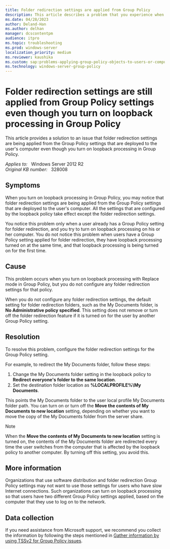 ```yaml
---
title: Folder redirection settings are applied from Group Policy
description: This article describes a problem that you experience when you turn on loopback processing in Group Policy and notice that the folder redirection settings are being applied from the Group Policy settings that are deployed to the user's computer.
ms.date: 04/28/2023
author: Deland-Han
ms.author: delhan
manager: dcscontentpm
audience: itpro
ms.topic: troubleshooting
ms.prod: windows-server
localization_priority: medium
ms.reviewer: kaushika
ms.custom: sap:problems-applying-group-policy-objects-to-users-or-computers, csstroubleshoot
ms.technology: windows-server-group-policy
---
```

# Folder redirection settings are still applied from Group Policy settings even though you turn on loopback processing in Group Policy

This article provides a solution to an issue that folder redirection settings are being applied from the Group Policy settings that are deployed to the user's computer even though you turn on loopback processing in Group Policy.

_Applies to:_ &nbsp; Windows Server 2012 R2  
_Original KB number:_ &nbsp; 328008

## Symptoms

When you turn on loopback processing in Group Policy, you may notice that folder redirection settings are being applied from the Group Policy settings that are deployed to the user's computer. All the settings that are configured by the loopback policy take effect except the folder redirection settings.

You notice this problem only when a user already has a Group Policy setting for folder redirection, and you try to turn on loopback processing on his or her computer. You do not notice this problem when users have a Group Policy setting applied for folder redirection, they have loopback processing turned on at the same time, and that loopback processing is being turned on for the first time.

## Cause

This problem occurs when you turn on loopback processing with Replace mode in Group Policy, but you do not configure any folder redirection settings for that policy.

When you do not configure any folder redirection settings, the default setting for folder redirection folders, such as the My Documents folder, is **No Administrative policy specified**. This setting does not remove or turn off the folder redirection feature if it is turned on for the user by another Group Policy setting.

## Resolution

To resolve this problem, configure the folder redirection settings for the Group Policy setting.

For example, to redirect the My Documents folder, follow these steps:

1. Change the My Documents folder setting in the loopback policy to **Redirect everyone's folder to the same location**.
2. Set the destination folder location as **%LOCALPROFILE%\My Documents**.

This points the My Documents folder to the user local profile My Documents folder path. You can turn on or turn off the **Move the contents of My Documents to new location** setting, depending on whether you want to move the copy of the My Documents folder from the server share.

> [!NOTE]
> When the **Move the contents of My Documents to new location** setting is turned on, the contents of the My Documents folder are redirected every time the user switches from the computer that is affected by the loopback policy to another computer. By turning off this setting, you avoid this.

## More information

Organizations that use software distribution and folder redirection Group Policy settings may not want to use those settings for users who have slow Internet connections. Such organizations can turn on loopback processing so that users have two different Group Policy settings applied, based on the computer that they use to log on to the network.

## Data collection

If you need assistance from Microsoft support, we recommend you collect the information by following the steps mentioned in [Gather information by using TSSv2 for Group Policy issues](../../windows-client/windows-troubleshooters/gather-information-using-tssv2-group-policy.md).
